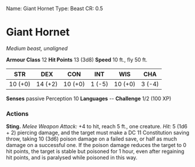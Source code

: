 Name: Giant Hornet
Type: Beast
CR: 0.5

# Giant Hornet
_Medium beast, unaligned_

**Armour Class** 12
**Hit Points** 13 (3d8)
**Speed** 10 ft., fly 50 ft.

| STR | DEX | CON | INT | WIS | CHA |
|-----|-----|-----|-----|-----|-----|
| 10 (+0) | 14 (+2) | 10 (+0) | 1 (-5) | 10 (+0) | 3 (-4) |

**Senses** passive Perception 10
**Languages** --
**Challenge** 1/2 (100 XP)

### Actions
**Sting.** _Melee Weapon Attack:_ +4 to hit, reach 5 ft., one creature. _Hit:_ 5 (1d6 + 2) piercing damage, and the target must make a DC 11 Constitution saving throw, taking 10 (3d6) poison damage on a failed save, or half as much damage on a successful one. If the poison damage reduces the target to 0 hit points, the target is stable but poisoned for 1 hour, even after regaining hit points, and is paralysed while poisoned in this way.